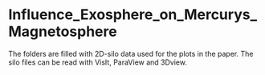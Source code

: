 # Influence_Exosphere_on_Mercurys_Magnetosphere
The folders are filled with 2D-silo data used for the plots in the paper.
The silo files can be read with VisIt, ParaView and 3Dview.
